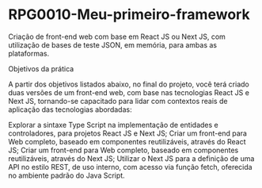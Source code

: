 # RPG0010-Meu-primeiro-framework

Criação de front-end web com base em React JS ou Next JS, com utilização de bases
de teste JSON, em memória, para ambas as plataformas.

Objetivos da prática

A partir dos objetivos listados abaixo, no final do projeto, você terá criado duas versões
de um front-end web, com base nas tecnologias React JS e Next JS, tornando-se
capacitado para lidar com contextos reais de aplicação das tecnologias abordadas:

Explorar a sintaxe Type Script na implementação de entidades e controladores, para
projetos React JS e Next JS;
Criar um front-end para Web completo, baseado em componentes reutilizáveis,
através do React JS;
Criar um front-end para Web completo, baseado em componentes reutilizáveis,
através do Next JS;
Utilizar o Next JS para a definição de uma API no estilo REST, de uso interno, com
acesso via função fetch, oferecida no ambiente padrão do Java Script.
